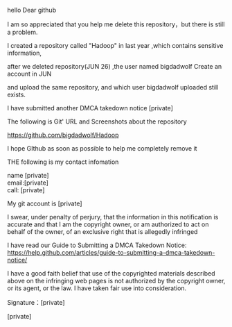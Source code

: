 hello Dear github

I am so appreciated that you help me delete this repository，but there is still a problem.

I created a repository called "Hadoop" in last year ,which contains sensitive information,

after we deleted repository(JUN 26) ,the user named bigdadwolf Create an account in JUN

and upload the same repository, and which user bigdadwolf uploaded still exists. 

I have submitted another DMCA takedown notice [private]  



The following is Git' URL and Screenshots about the repository

https://github.com/bigdadwolf/Hadoop





I hope GIthub as soon as possible to help me completely remove it

THE following is my contact infomation

name [private]  
email:[private]  
call: [private]  

My git account is [private]  

I swear, under penalty of perjury, that the information in this notification is accurate and that I am the copyright owner, or am authorized to act on behalf of the owner, of an exclusive right that is allegedly infringed

I have read our Guide to Submitting a DMCA Takedown Notice: https://help.github.com/articles/guide-to-submitting-a-dmca-takedown-notice/

I have a good faith belief that use of the copyrighted materials described above on the infringing web pages is not authorized by the copyright owner, or its agent, or the law. I have taken fair use into consideration.



Signature：[private]  

[private]  
